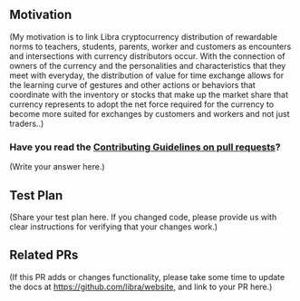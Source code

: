 <!--
Thank you for sending a PR. We appreciate you spending time to help improve the Libra project.

The project is undergoing daily changes. Pull Requests will be reviewed and responded to as time permits.
-->

## Motivation

(My motivation is to link Libra cryptocurrency distribution of rewardable norms to teachers, students, parents, worker and customers as encounters and intersections with currency distributors occur. With the connection of owners of the currency and the personalities and characteristics that they meet with everyday, the distribution of value for time exchange allows for the learning curve of gestures and other actions or behaviors that coordinate with the inventory or stocks that make up the market share that currency represents to adopt the net force required for the currency to become more suited for exchanges by customers and workers and not just traders..)

### Have you read the [Contributing Guidelines on pull requests](https://github.com/libra/libra/blob/master/CONTRIBUTING.md#pull-requests)?

(Write your answer here.)

## Test Plan

(Share your test plan here. If you changed code, please provide us with clear instructions for verifying that your changes work.)

## Related PRs

(If this PR adds or changes functionality, please take some time to update the docs at https://github.com/libra/website, and link to your PR here.)
